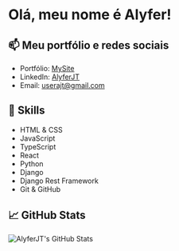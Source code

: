 # Olá, meu nome é Alyfer! 

## 📫 Meu portfólio e redes sociais

- Portfólio: [MySite](https://alyfer.netlify.app)  <!-- Update with your Twitter handle -->  
- LinkedIn: [AlyferJT](https://www.linkedin.com/in/alyferjt)  <!-- Update with your LinkedIn profile -->  
- Email: userajt@gmail.com  <!-- Update with your email -->  


## 💼 Skills  

- HTML & CSS  
- JavaScript
- TypeScript
- React
- Python
- Django
- Django Rest Framework
- Git & GitHub  


## 📈 GitHub Stats  

![AlyferJT's GitHub Stats](https://github-readme-stats.vercel.app/api?username=AlyferJT&show_icons=true&theme=radical) 
